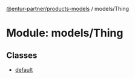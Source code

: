 [@entur-partner/products-models](../README.md) / models/Thing

# Module: models/Thing

## Classes

- [default](../classes/models_Thing.default.md)
